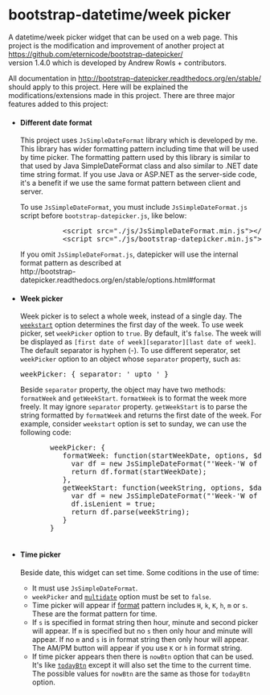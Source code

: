 # bootstrap-datetime/week picker
A datetime/week picker widget that can be used on a web page. This project is the modification and improvement of another project at
https://github.com/eternicode/bootstrap-datepicker/ <br/>version 1.4.0 which is developed by Andrew Rowls + contributors.

All documentation in http://bootstrap-datepicker.readthedocs.org/en/stable/ should apply to this project. Here will be explained
the modifications/extensions made in this project. There are three major features added to this project:
<ul>
  <li><h4>Different date format</h4>
    <p>This project uses <code>JsSimpleDateFormat</code> library which is developed by me. This library has wider formatting
       pattern including time that will be used by time picker. The formatting pattern used by this
       library is similar to that used by Java SimpleDateFormat class and also similar to .NET date time string format. If you
       use Java or ASP.NET as the server-side code, it's a benefit if we use the same format pattern between client and server.
    </p>
    <p>To use <code>JsSimpleDateFormat</code>, you must include <code>JsSimpleDateFormat.js</code> script before
       <code>bootstrap-datepicker.js</code>, like below:
       <pre>
          &lt;script src="./js/JsSimpleDateFormat.min.js"&gt;&lt;/script&gt;
          &lt;script src="./js/bootstrap-datepicker.min.js"&gt;&lt;/script&gt;</pre>
       If you omit <code>JsSimpleDateFormat.js</code>, datepicker will use the internal format pattern as described at<br/>
       http://bootstrap-datepicker.readthedocs.org/en/stable/options.html#format
    </p>
  </li>
  <li><h4>Week picker</h4>
    <p>Week picker is to select a whole week, instead of a single day. The
       <a href="http://bootstrap-datepicker.readthedocs.org/en/stable/options.html#weekstart"><code>weekstart</code></a>
       option determines the first day of the week. To use week picker, set <code>weekPicker</code> option to
       <code>true</code>. By default, it's <code>false</code>. The week will be displayed as
       <code style="white-space:nowrap">[first date of week][separator][last date of week]</code>. The default separator is
       hyphen (-). To use different seperator, set <code>weekPicker</code> option to an object whose <code>separator</code>
       property, such as:
       <pre>weekPicker: { separator: ' upto ' }</pre>
       Beside <code>separator</code> property, the object may have two methods: <code>formatWeek</code> and
       <code>getWeekStart</code>. <code>formatWeek</code> is to format the week more freely. It may ignore
       <code>separator</code> property. <code>getWeekStart</code> is to parse the string formatted by <code>formatWeek</code>
       and returns the first date of the week. For example, consider <code>weekstart</code> option is set to sunday, we can use
       the following code:
       <pre>
       weekPicker: {
          formatWeek: function(startWeekDate, options, $datepicker) {
            var df = new JsSimpleDateFormat("'Week-'W of MMM yyyy");
            return df.format(startWeekDate);
          },
          getWeekStart: function(weekString, options, $datepicker) {
            var df = new JsSimpleDateFormat("'Week-'W of MMM yyyy");
            df.isLenient = true;
            return df.parse(weekString);
          }
       }
       </pre>
    </p>
  </li>
  <li><h4>Time picker</h4>
    <p>Beside date, this widget can set time.  Some coditions in the use of time:
      <ul>
        <li>It must use <code>JsSimpleDateFormat</code>.</li>
        <li><code>weekPicker</code> and
            <a href="http://bootstrap-datepicker.readthedocs.org/en/stable/options.html#multidate"><code>multidate</code></a>
            option must be set to <code>false</code>.
        </li>
        <li>Time picker will appear if
            <a href="http://bootstrap-datepicker.readthedocs.org/en/stable/options.html#format">format</a> pattern
            includes <code>H</code>, <code>k</code>, <code>K</code>, <code>h</code>, <code>m</code> or <code>s</code>.
            These are the format pattern for time.
        </li>
        <li>If <code>s</code> is specified in format string then hour, minute and second picker will appear. If <code>m</code>
            is specified but no <code>s</code> then only hour and minute will appear. If no <code>m</code> and <code>s</code>
            is in format string then only hour will appear. The AM/PM button will appear if you use <code>K</code> or
            <code>h</code> in format string.
        </li>
        <li>If time picker appears then there is <code>nowBtn</code> option that can be used. It's like
            <a href="http://bootstrap-datepicker.readthedocs.org/en/stable/options.html#todaybtn"><code>todayBtn</code></a>
            except it will also set the time to the current time. The possible values for <code>nowBtn</code> are the same
            as those for <code>todayBtn</code> option.
        </li>
      </ul>
    </p>
  </li>
</ul>
